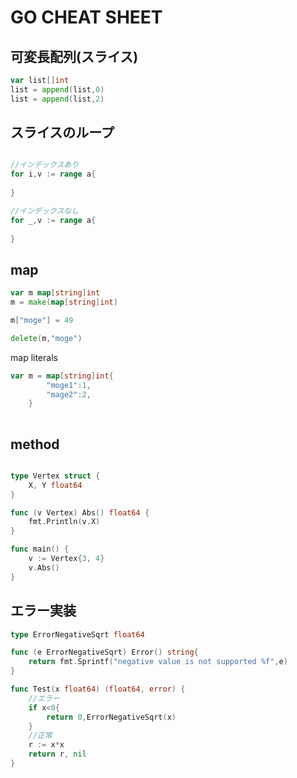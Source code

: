# GO CHEAT SHEET

## 可変長配列(スライス)
```go
var list[]int
list = append(list,0)
list = append(list,2)

```

## スライスのループ
```go

//インデックスあり
for i,v := range a{
    
}

//インデックスなし
for _,v := range a{
    
}

```

## map
```go
var m map[string]int
m = make(map[string]int)

m["moge"] = 49

delete(m,"moge")

```

map literals
```go
var m = map[string]int{
		"moge1":1,
		"mage2":2,
	}
	
```

## method
```go

type Vertex struct {
	X, Y float64
}

func (v Vertex) Abs() float64 {
    fmt.Println(v.X)
}

func main() {
	v := Vertex{3, 4}
	v.Abs()
}

```


## エラー実装
```go
type ErrorNegativeSqrt float64

func (e ErrorNegativeSqrt) Error() string{
	return fmt.Sprintf("negative value is not supported %f",e)
}

func Test(x float64) (float64, error) {
	//エラー
	if x<0{
		return 0,ErrorNegativeSqrt(x)
	}
	//正常
	r := x*x
	return r, nil
}

```
